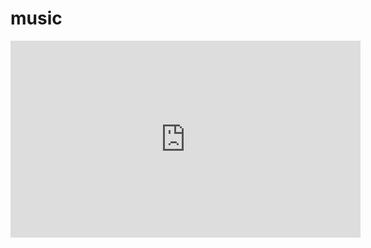 # music

<iframe width="560" height="315" src="https://www.youtube.com/embed/t_OPoAOQifg" frameborder="0" gesture="media" allow="encrypted-media" allowfullscreen></iframe>
